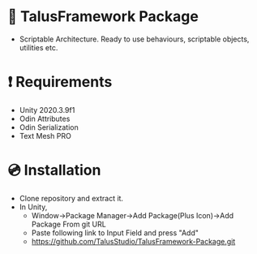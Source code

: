 # 🔨 TalusFramework Package
- Scriptable Architecture. Ready to use behaviours, scriptable objects, utilities etc.

# ❗ Requirements 
- Unity 2020.3.9f1 
- Odin Attributes
- Odin Serialization
- Text Mesh PRO

# 💿 Installation

- Clone repository and extract it.
- In Unity,
  - Window->Package Manager->Add Package(Plus Icon)->Add Package From git URL
  - Paste following link to Input Field and press "Add"
  - https://github.com/TalusStudio/TalusFramework-Package.git
